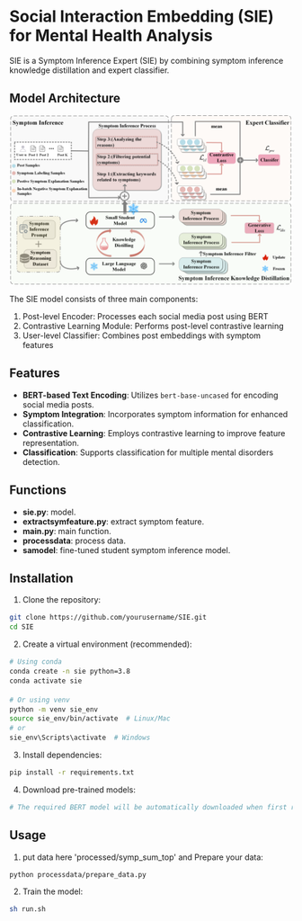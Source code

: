 # Social Interaction Embedding (SIE) for Mental Health Analysis

SIE is a Symptom Inference Expert (SIE) by combining symptom inference knowledge distillation and expert classifier. 

## Model Architecture

![SIE Model Architecture](./assets/model.png)

The SIE model consists of three main components:
1. Post-level Encoder: Processes each social media post using BERT
2. Contrastive Learning Module: Performs post-level contrastive learning
3. User-level Classifier: Combines post embeddings with symptom features

## Features

- **BERT-based Text Encoding**: Utilizes `bert-base-uncased` for encoding social media posts.
- **Symptom Integration**: Incorporates symptom information for enhanced classification.
- **Contrastive Learning**: Employs contrastive learning to improve feature representation.
- **Classification**: Supports classification for multiple mental disorders detection.

## Functions

- **sie.py**: model.
- **extractsymfeature.py**: extract symptom feature.
- **main.py**: main function.
- **processdata**: process data.
- **samodel**: fine-tuned student symptom inference model.

## Installation

1. Clone the repository:
```bash
git clone https://github.com/yourusername/SIE.git
cd SIE
```

2. Create a virtual environment (recommended):
```bash
# Using conda
conda create -n sie python=3.8
conda activate sie

# Or using venv
python -m venv sie_env
source sie_env/bin/activate  # Linux/Mac
# or
sie_env\Scripts\activate  # Windows
```

3. Install dependencies:
```bash
pip install -r requirements.txt
```

4. Download pre-trained models:
```bash
# The required BERT model will be automatically downloaded when first running the code
```

## Usage

1. put data here 'processed/symp_sum_top' and Prepare your data:
```bash
python processdata/prepare_data.py
```

2. Train the model:
```bash
sh run.sh
```

